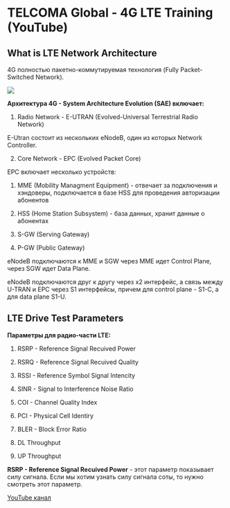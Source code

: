 # TELCOMA Global - 4G LTE Training (YouTube)

## What is LTE Network Architecture

4G полностью пакетно-коммутируемая технология (Fully Packet-Switched Network).

![](https://upload.wikimedia.org/wikipedia/commons/d/d7/Evolved_Packet_Core.svg)

**Архитектура 4G - System Architecture Evolution (SAE) включает:**
1. Radio Network - E-UTRAN (Evolved-Universal Terrestrial Radio Network)

E-Utran состоит из нескольких eNodeB, один из которых Network Controller.

2. Core Network - EPC (Evolved Packet Core)

EPC включает несколько устройств:

1. MME (Mobility Managment Equipment) - отвечает за подключения и хэндоверы, подключается в базе HSS для проведения авторизации абонентов

2. HSS (Home Station Subsystem) - база данных, хранит данные о абонентах

3. S-GW (Serving Gateway)

4. P-GW (Public Gateway)

eNodeB подключаются к MME и SGW через MME идет Control Plane, через SGW идет Data Plane.

eNodeB подключаются друг к другу через x2 интерфейс, а связь между U-TRAN и EPC через S1 интерфейсы, причем для control plane - S1-C, а для data plane S1-U.

## LTE Drive Test Parameters

**Параметры для радио-части LTE:**

1. RSRP - Reference Signal Recuived Power

2. RSRQ - Reference Signal Recuived Quality

3. RSSI - Reference Symbol Signal Intencity

4. SINR - Signal to Interference Noise Ratio

5. COI - Channel Quality Index

6. PCI - Physical Cell Identiry

7. BLER - Block Error Ratio

8. DL Throughput

9. UP Throughput

**RSRP - Reference Signal Recuived Power** - этот параметр показывает силу сигнала. Если мы хотим узнать силу сигнала соты, то нужно смотреть этот параметр.

[YouTube канал](https://www.youtube.com/channel/UCQLQxPH8mL0bnA7B3lIfNww/playlists)